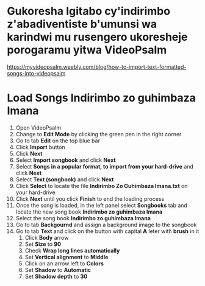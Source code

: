# Gukoresha Igitabo cy'indirimbo z'abadiventiste b'umunsi wa karindwi mu rusengero ukoresheje porogaramu yitwa VideoPsalm

https://myvideopsalm.weebly.com/blog/how-to-import-text-formatted-songs-into-videopsalm

# Load Songs Indirimbo zo guhimbaza Imana

1. Open VideoPsalm
2. Change to **Edit Mode** by clicking the green pen in the right corner
3. Go to tab **Edit** on the top blue bar
4. Click **Import** button
5. Click **Next**
6. Select **Import songbook** and click **Next**
7. Select **Songs in a popular format, to import from your hard-drive** and click **Next**
8. Select **Text (songbook)** and click **Next**
9. Click **Select** to locate the file **Indirimbo Zo Guhimbaza Imana.txt** on your hard-drive
10. Click **Next** until you click **Finish** to end the loading process
11. Once the song is loaded, in the left panel select **Songbooks** tab and locate the new song book **Indirimbo zo guhimbaza Imana**
12. Select the song book **Indirimbo zo guhimbaza Imana**
13. Go to tab **Backgournd** and assign a background image to the songbook
14. Go to tab **Text** and click on the button with capital **A** leter with **brush** in it
	1. Click **Body** arrow
	2. Set **Size** to **90**
	3. Check **Wrap long lines automatically**
	4. Set **Vertical alignment** to **Middle**
	5. Click on an arrow left to **Colors**
	6. Set **Shadow** to **Automatic**
	7. Set **Shadow depth** to **30**
